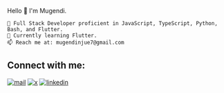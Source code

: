 Hello 👊 I'm Mugendi.

    🔭 Full Stack Developer proficient in JavaScript, TypeScript, Python, Bash, and Flutter.
    🌱 Currently learning Flutter.
    📫 Reach me at: mugendinjue7@gmail.com

## Connect with me:

[![mail](https://img.shields.io/badge/Gmail-D14836?style=for-the-badge&logo=gmail&logoColor=white)](https://mail.google.com/mail/?view=cm&fs=1&to=mugendinjue7@gmail.com)
[![x](https://img.shields.io/badge/Twitter-1877F2?style=for-the-badge&logo=facebook&logoColor=white)](https://x.com/MugendiNjue3)
[![linkedin](https://img.shields.io/badge/LinkedIn-0077B5?style=for-the-badge&logo=linkedin&logoColor=white)](https://www.linkedin.com/in/mugendi-njue-331a2a181/)

[website]: https://mugendi.dev
[linkedin]: https://www.linkedin.com/in/mugendi-njue-331a2a181/
